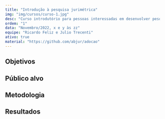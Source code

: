 ```yaml
---
title: "Introdução à pesquisa jurimétrica"
img: "img/cursos/curso-1.jpg"
desc: "Curso introdutório para pessoas interessadas em desenvolver pesquisas jurimétricas."
ordem: "1"
data: "Novembro/2022, x e y às zz"
equipe: "Ricardo Feliz e Julio Trecenti"
ativo: true
material: "https://github.com/abjur/adocao"
---
```


## Objetivos

## Público alvo

## Metodologia

## Resultados
